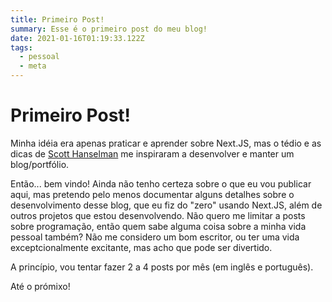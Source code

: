```yaml
---
title: Primeiro Post!
summary: Esse é o primeiro post do meu blog!
date: 2021-01-16T01:19:33.122Z
tags:
  - pessoal
  - meta
---
```


# Primeiro Post!

Minha idéia era apenas praticar e aprender sobre Next.JS, mas o tédio e as dicas de [Scott Hanselman](https://www.hanselman.com/blog/your-words-are-wasted) me inspiraram a desenvolver e manter um blog/portfólio.

Então... bem vindo! Ainda não tenho certeza sobre o que eu vou publicar aqui, mas pretendo pelo menos documentar alguns detalhes sobre o desenvolvimento desse blog, que eu fiz do "zero" usando Next.JS, além de outros projetos que estou desenvolvendo. Não quero me limitar a posts sobre programação, então quem sabe alguma coisa sobre a minha vida pessoal também? Não me considero um bom escritor, ou ter uma vida exceptcionalmente excitante, mas acho que pode ser divertido.

A princípio, vou tentar fazer 2 a 4 posts por mês (em inglês e português).

Até o prómixo!
